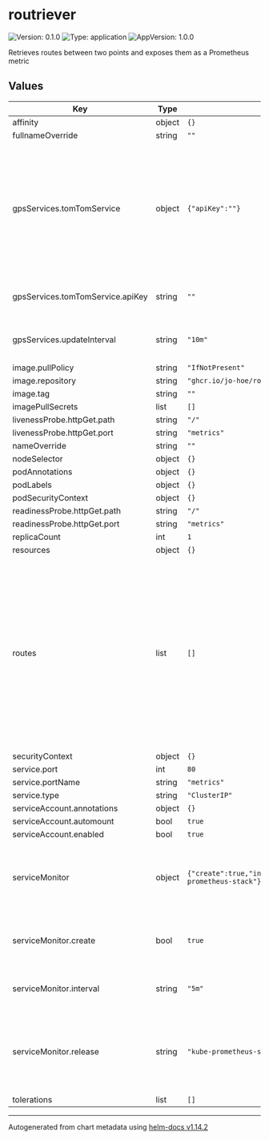 # routriever

![Version: 0.1.0](https://img.shields.io/badge/Version-0.1.0-informational?style=flat-square) ![Type: application](https://img.shields.io/badge/Type-application-informational?style=flat-square) ![AppVersion: 1.0.0](https://img.shields.io/badge/AppVersion-1.0.0-informational?style=flat-square)

Retrieves routes between two points and exposes them as a Prometheus metric

## Values

| Key | Type | Default | Description |
|-----|------|---------|-------------|
| affinity | object | `{}` |  |
| fullnameOverride | string | `""` |  |
| gpsServices.tomTomService | object | `{"apiKey":""}` | The following is a list of GPS services that the service will use to get the current location Currently only the TomTom service is supported |
| gpsServices.tomTomService.apiKey | string | `""` | The API key for the TomTom service |
| gpsServices.updateInterval | string | `"10m"` | Update interval for the GPS service |
| image.pullPolicy | string | `"IfNotPresent"` |  |
| image.repository | string | `"ghcr.io/jo-hoe/routriever"` |  |
| image.tag | string | `""` |  |
| imagePullSecrets | list | `[]` |  |
| livenessProbe.httpGet.path | string | `"/"` |  |
| livenessProbe.httpGet.port | string | `"metrics"` |  |
| nameOverride | string | `""` |  |
| nodeSelector | object | `{}` |  |
| podAnnotations | object | `{}` |  |
| podLabels | object | `{}` |  |
| podSecurityContext | object | `{}` |  |
| readinessProbe.httpGet.path | string | `"/"` |  |
| readinessProbe.httpGet.port | string | `"metrics"` |  |
| replicaCount | int | `1` |  |
| resources | object | `{}` |  |
| routes | list | `[]` | The following is a list of routes that the service will calculate and store in the database Example: - name: "home_work"   start:      latitude: 52.3764134     longitude: 4.908321   end:     latitude: 51.4125186     longitude: 5.4505796 |
| securityContext | object | `{}` |  |
| service.port | int | `80` |  |
| service.portName | string | `"metrics"` |  |
| service.type | string | `"ClusterIP"` |  |
| serviceAccount.annotations | object | `{}` |  |
| serviceAccount.automount | bool | `true` |  |
| serviceAccount.enabled | bool | `true` |  |
| serviceMonitor | object | `{"create":true,"interval":"5m","release":"kube-prometheus-stack"}` | The following describes the configuration of the service monitor |
| serviceMonitor.create | bool | `true` | Whether to create a service monitor for the service |
| serviceMonitor.interval | string | `"5m"` | The interval at which the metrics will be scraped |
| serviceMonitor.release | string | `"kube-prometheus-stack"` | Name of the prometheus release label. Should equal the release name of the according prometheus. |
| tolerations | list | `[]` |  |

----------------------------------------------
Autogenerated from chart metadata using [helm-docs v1.14.2](https://github.com/norwoodj/helm-docs/releases/v1.14.2)
